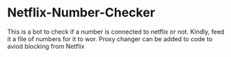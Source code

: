 # Netflix-Number-Checker
This is a bot to check if a number is connected to netflix or not. Kindly, feed it a file of numbers for it to wor. Proxy changer can be added to code to aviod blocking from Netflix

